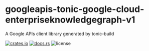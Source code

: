 # googleapis-tonic-google-cloud-enterpriseknowledgegraph-v1

A Google APIs client library generated by tonic-build

[![crates.io](https://img.shields.io/crates/v/googleapis-tonic-google-cloud-enterpriseknowledgegraph-v1)](https://crates.io/crates/googleapis-tonic-google-cloud-enterpriseknowledgegraph-v1)
[![docs.rs](https://img.shields.io/docsrs/googleapis-tonic-google-cloud-enterpriseknowledgegraph-v1)](https://docs.rs/googleapis-tonic-google-cloud-enterpriseknowledgegraph-v1)
![license](https://img.shields.io/crates/l/googleapis-tonic-google-cloud-enterpriseknowledgegraph-v1)
